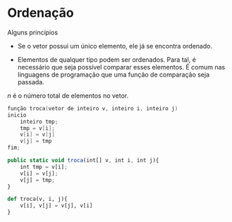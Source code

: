 # Ordenação

Alguns princípios

- Se o vetor possui um único elemento, ele já se encontra ordenado.

- Elementos de qualquer tipo podem ser ordenados. Para tal, é necessário que seja possível comparar esses elementos. É comum nas linguagens de programação que uma função de comparação seja passada.

$n$ é o número total de elementos no vetor.

```c
função troca(vetor de inteiro v, inteiro i, inteiro j)
inicio
    inteiro tmp;
    tmp = v[i];
    v[i] = v[j]
    v[j] = tmp
fim;
```

```javascript
public static void troca(int[] v, int i, int j){
    int tmp = v[i];
    v[i] = v[j];
    v[j] = tmp;
}
```


```python
def troca(v, i, j){
    v[i], v[j] = v[j], v[i]
}
```
